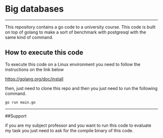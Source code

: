 # Big databases
---

This repository contains a go code to a university course. This code is built on top of golang to make a sort of benchmark with postgresql with the same kind of command.

## How to execute this code

To execute this code on a Linux environment you need to follow the instructions on the link below

<https://golang.org/doc/install>

then, just need to clone this repo and then you just need to run the following command.

```
go run main.go
```

---
##Support 

if you are my subject professor and you want to run this code to evaluate my task you just need to ask for the compile binary of this code.